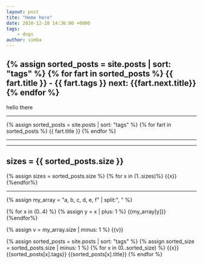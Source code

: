 ```yaml
---
layout: post
tite: "Home here"
date: 2020-12-28 14:36:00 +0800
tags: 
    - dogs
author: simba
---
```

{% assign sorted_posts = site.posts | sort: "tags" %}
{% for fart in sorted_posts %}
{{ fart.title }} - {{ fart.tags }} next: {{fart.next.title}}
{% endfor %}
------------
hello there

---------------

{% assign sorted_posts = site.posts | sort: "tags" %}
{% for fart in sorted_posts %}
{{ fart.title }}
{% endfor %}

-------------

-----------------
sizes = {{ sorted_posts.size }}
---------------
{% assign sizes = sorted_posts.size %}
{% for x in (1..sizes)%}
{{x}}
{%endfor%}

------------
{% assign my_array = "a, b, c, d, e, f" | split:", " %}

{% for x in (0..4) %}
    {% assign y = x | plus: 1 %}
    {{my_array[y]}}
{%endfor%}

{% assign v = my_array.size | minus: 1 %}
{{v}}

{% assign sorted_posts = site.posts | sort: "tags" %}
{% assign sorted_size = sorted_posts.size | minus: 1 %}
{% for x in (0..sorted_size) %} 
    {{x}}
    {{sorted_posts[x].tags}} 
    {{sorted_posts[x].title}}
{% endfor %}


